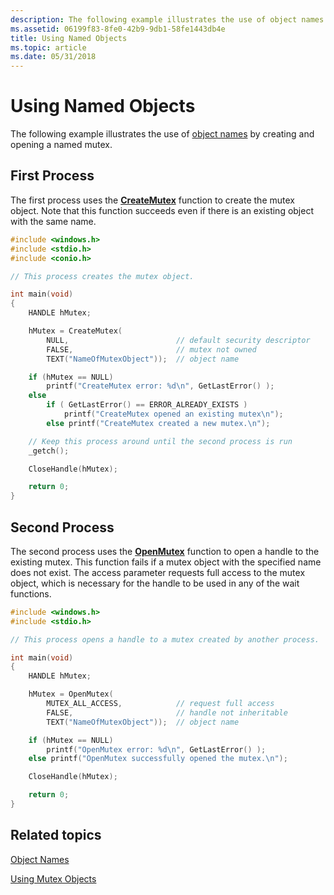 ```yaml
---
description: The following example illustrates the use of object names by creating and opening a named mutex.
ms.assetid: 06199f83-8fe0-42b9-9db1-58fe1443db4e
title: Using Named Objects
ms.topic: article
ms.date: 05/31/2018
---
```


# Using Named Objects

The following example illustrates the use of [object names](object-names.md) by creating and opening a named mutex.

## First Process

The first process uses the [**CreateMutex**](/windows/win32/api/synchapi/nf-synchapi-createmutexa) function to create the mutex object. Note that this function succeeds even if there is an existing object with the same name.


```C++
#include <windows.h>
#include <stdio.h>
#include <conio.h>

// This process creates the mutex object.

int main(void)
{
    HANDLE hMutex; 

    hMutex = CreateMutex( 
        NULL,                        // default security descriptor
        FALSE,                       // mutex not owned
        TEXT("NameOfMutexObject"));  // object name

    if (hMutex == NULL) 
        printf("CreateMutex error: %d\n", GetLastError() ); 
    else 
        if ( GetLastError() == ERROR_ALREADY_EXISTS ) 
            printf("CreateMutex opened an existing mutex\n"); 
        else printf("CreateMutex created a new mutex.\n");

    // Keep this process around until the second process is run
    _getch();

    CloseHandle(hMutex);

    return 0;
}
```



## Second Process

The second process uses the [**OpenMutex**](/windows/win32/api/synchapi/nf-synchapi-openmutexw) function to open a handle to the existing mutex. This function fails if a mutex object with the specified name does not exist. The access parameter requests full access to the mutex object, which is necessary for the handle to be used in any of the wait functions.


```C++
#include <windows.h>
#include <stdio.h>

// This process opens a handle to a mutex created by another process.

int main(void)
{
    HANDLE hMutex; 

    hMutex = OpenMutex( 
        MUTEX_ALL_ACCESS,            // request full access
        FALSE,                       // handle not inheritable
        TEXT("NameOfMutexObject"));  // object name

    if (hMutex == NULL) 
        printf("OpenMutex error: %d\n", GetLastError() );
    else printf("OpenMutex successfully opened the mutex.\n");

    CloseHandle(hMutex);

    return 0;
}
```



## Related topics

<dl> <dt>

[Object Names](object-names.md)
</dt> <dt>

[Using Mutex Objects](using-mutex-objects.md)
</dt> </dl>

 

 
